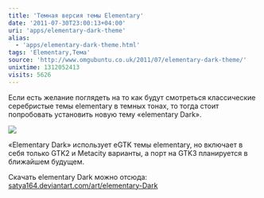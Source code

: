 ```yaml
---
title: 'Темная версия темы Elementary'
date: '2011-07-30T23:00:13+04:00'
uri: 'apps/elementary-dark-theme'
alias: 
  - 'apps/elementary-dark-theme.html'
tags: 'Elementary,Тема'
source: 'http://www.omgubuntu.co.uk/2011/07/elementary-dark-theme/'
unixtime: 1312052413
visits: 5626
---
```

Если есть желание поглядеть на то как будут смотреться классические серебристые темы elementary в темных тонах, то тогда стоит попробовать установить новую тему «elementary Dark».

[![](img/2011/07/30/23-00/elementary-dark-5990965659-o.jpg)](img/2011/07/30/23-00/elementary-dark-5990965659-o.jpg)

«Еlementary Dark» использует eGTK темы elementary, но включает в себя только GTK2 и Metacity варианты, а порт на GTK3 планируется в ближайшем будущем.

Скачать elementary Dark можно отсюда: [satya164.deviantart.com/art/elementary-Dark](http://satya164.deviantart.com/art/elementary-Dark-244257862)
